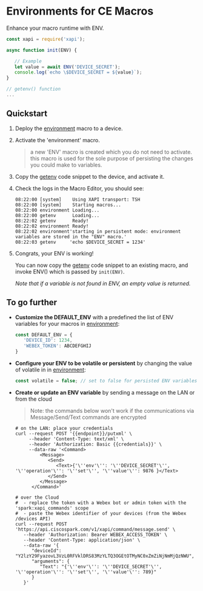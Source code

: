 # Environments for CE Macros

Enhance your macro runtime with ENV.

```javascript
const xapi = require('xapi');

async function init(ENV) {

   // Example
   let value = await ENV('DEVICE_SECRET');
   console.log(`echo \$DEVICE_SECRET = ${value}`);
}

// getenv() function
...
```

## Quickstart

1. Deploy the [environment](environment.js) macro to a device.

2. Activate the 'environment' macro.

   > a new 'ENV' macro is created which you do not need to activate.
   > this macro is used for the sole purpose of persisting the changes you could make to variables.

3. Copy the [getenv](getenv-minified.js) code snippet to the device, and activate it.

4. Check the logs in the Macro Editor, you should see:

   ```text
   08:22:00	[system]    Using XAPI transport: TSH
   08:22:00	[system]    Starting macros...
   08:22:00	environment Loading...
   08:22:00	getenv      Loading...
   08:22:02	getenv      Ready!
   08:22:02	environment Ready!
   08:22:02	environment'starting in persistent mode: environment variables are stored in the "ENV" macro.'
   08:22:03	getenv     'echo $DEVICE_SECRET = 1234'
   ```


5. Congrats, your ENV is working!

   You can now copy the [getenv](getenv-minified.js) code snippet to an existing macro,
   and invoke ENV() which is passed by `init(ENV)`.

   _Note that if a variable is not found in ENV, an empty value is returned._


## To go further

- **Customize the DEFAULT_ENV** with a predefined the list of ENV variables for your macros in [environment](environment.js):

   ```javascript
   const DEFAULT_ENV = {
      'DEVICE_ID': 1234,
      'WEBEX_TOKEN': ABCDEFGHIJ
   }
   ```


- **Configure your ENV to be volatile or persistent** by changing the value of volatile in in [environment](environment.js): 

   ```javascript
   const volatile = false; // set to false for persisted ENV variables
   ```


- **Create or update an ENV variable** by sending a message on the LAN or from the cloud

   > Note: the commands below won't work if the communications via Message/Send/Text commands are encrypted

   ```shell
   # on the LAN: place your credentials
   curl --request POST '{{endpoint}}/putxml' \
        --header 'Content-Type: text/xml' \
        --header 'Authorization: Basic {{credentials}}' \
        --data-raw '<Command>
            <Message>
               <Send>
                  <Text>{'\''env'\'': '\''DEVICE_SECRET'\'', '\''operation'\'': '\''set'\'', '\''value'\'': 9876 }</Text>
               </Send>
            </Message>
         </Command>'
   ```


   ```shell
   # over the Cloud
   #  - replace the token with a Webex bot or admin token with the 'spark:xapi_commands' scope
   #  - paste the Webex identifier of your devices (from the Webex /devices API)
   curl --request POST 'https://api.ciscospark.com/v1/xapi/command/message.send' \
      --header 'Authorization: Bearer WEBEX_ACCESS_TOKEN' \
      --header 'Content-Type: application/json' \
      --data-raw '{
         "deviceId": "Y2lzY29FyazovL3VzL0RFVklDRS83MzYLTQ3OGEtOTMyNC0xZmZiNjNmMjQzNWU",
         "arguments": {
            "Text": "{'\''env'\'': '\''DEVICE_SECRET'\'', '\''operation'\'': '\''set'\'', '\''value'\'': 789}"
         }
      }'
   ```
